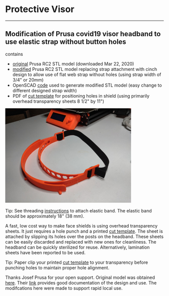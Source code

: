 # Protective Visor
---
## Modification of Prusa covid19 visor headband to use elastic strap without button holes

contains
- [original](covid19_headband_rc2.stl) Prusa RC2 STL model (downloaded Mar 22, 2020)
- [modified](covid19_headband_rc2_bpm02.stl) Prusa RC2 STL model replacing strap attachment with cinch design to allow use of flat web strap without holes (using strap width of 3/4" or 20mm)
- OpenSCAD [code](covid19_headband_rc2_bpm03.scad) used to generate modified STL model (easy change to different designed strap width)
- PDF of [cut template](PrusaFaceShieldHolesRC2.pdf) for positioning holes in shield (using primarily overhead transparency sheets 8 1/2" by 11")

![Modified headband](IMG_20200323_084829_small.jpg)

Tip:  See threading [instructions](LoopThread/ThreadInstructions.md) to attach elastic band.  The elastic band should be approximately 18" (38 mm).

A fast, low cost way to make face shields is using overhead transparency sheets.  It just requires a hole punch and a printed [cut template](PrusaFaceShieldHolesRC2.pdf).  The sheet is attached by slipping its holes over the posts on the headband.  These sheets can be easily discarded and replaced with new ones for cleanliness.  The headband can be quickly sterilized for reuse.  Alternatively, lamination sheets have been reported to be used.

Tip:  Paper clip your printed [cut template](PrusaFaceShieldHolesRC2.pdf) to your transparency before punching holes to maintain proper hole alignment.

Thanks Josef Prusa for your open support.  Original model was obtained [here](https://www.prusaprinters.org/prints/25857-prusa-protective-face-shield-rc1).  Their [link](https://www.prusaprinters.org/prints/25857-prusa-protective-face-shield-rc1) provides good documentation of the design and use.  The modifcations here were made to support rapid local use.
